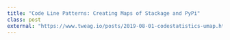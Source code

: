 ```yaml
---
title: "Code Line Patterns: Creating Maps of Stackage and PyPi"
class: post
external: "https://www.tweag.io/posts/2019-08-01-codestatistics-umap.html"
---
```

